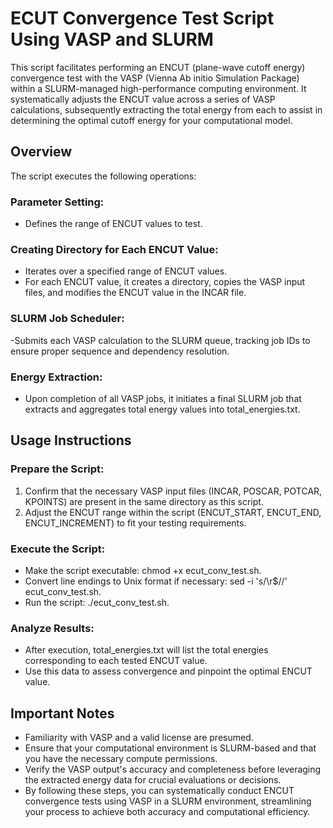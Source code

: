 # ECUT Convergence Test Script Using VASP and SLURM
This script facilitates performing an ENCUT (plane-wave cutoff energy) convergence test with the VASP (Vienna Ab initio Simulation Package) within a SLURM-managed high-performance computing environment. It systematically adjusts the ENCUT value across a series of VASP calculations, subsequently extracting the total energy from each to assist in determining the optimal cutoff energy for your computational model.

## Overview
The script executes the following operations:

### Parameter Setting:
 - Defines the range of ENCUT values to test.

### Creating Directory for Each ENCUT Value:
 - Iterates over a specified range of ENCUT values.
 - For each ENCUT value, it creates a directory, copies the VASP input files, and modifies the ENCUT value in the INCAR file.

### SLURM Job Scheduler:
 -Submits each VASP calculation to the SLURM queue, tracking job IDs to ensure proper sequence and dependency resolution.

### Energy Extraction:
 - Upon completion of all VASP jobs, it initiates a final SLURM job that extracts and aggregates total energy values into total_energies.txt.

## Usage Instructions
### Prepare the Script:
1. Confirm that the necessary VASP input files (INCAR, POSCAR, POTCAR, KPOINTS) are present in the same directory as this script.
2. Adjust the ENCUT range within the script (ENCUT_START, ENCUT_END, ENCUT_INCREMENT) to fit your testing requirements.
   
### Execute the Script:
 - Make the script executable: chmod +x ecut_conv_test.sh.
 - Convert line endings to Unix format if necessary: sed -i 's/\r$//' ecut_conv_test.sh.
 - Run the script: ./ecut_conv_test.sh.

### Analyze Results:
 - After execution, total_energies.txt will list the total energies corresponding to each tested ENCUT value.
 - Use this data to assess convergence and pinpoint the optimal ENCUT value.

## Important Notes
 - Familiarity with VASP and a valid license are presumed.
 - Ensure that your computational environment is SLURM-based and that you have the necessary compute permissions.
 - Verify the VASP output's accuracy and completeness before leveraging the extracted energy data for crucial evaluations or decisions.
 - By following these steps, you can systematically conduct ENCUT convergence tests using VASP in a SLURM environment, streamlining your process to achieve both accuracy and computational efficiency.
